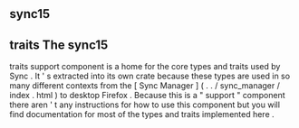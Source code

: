 #
sync15
-
traits
The
sync15
-
traits
support
component
is
a
home
for
the
core
types
and
traits
used
by
Sync
.
It
'
s
extracted
into
its
own
crate
because
these
types
are
used
in
so
many
different
contexts
from
the
[
Sync
Manager
]
(
.
.
/
sync_manager
/
index
.
html
)
to
desktop
Firefox
.
Because
this
is
a
"
support
"
component
there
aren
'
t
any
instructions
for
how
to
use
this
component
but
you
will
find
documentation
for
most
of
the
types
and
traits
implemented
here
.
